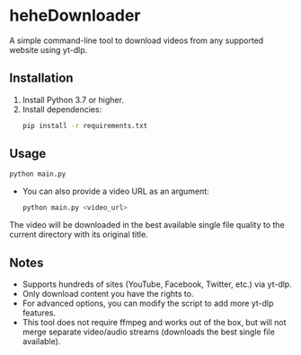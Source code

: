 # heheDownloader

A simple command-line tool to download videos from any supported website using yt-dlp.

## Installation

1. Install Python 3.7 or higher.
2. Install dependencies:
   ```bash
   pip install -r requirements.txt
   ```

## Usage

```bash
python main.py
```
- You can also provide a video URL as an argument:
  ```bash
  python main.py <video_url>
  ```

The video will be downloaded in the best available single file quality to the current directory with its original title.

## Notes
- Supports hundreds of sites (YouTube, Facebook, Twitter, etc.) via yt-dlp.
- Only download content you have the rights to.
- For advanced options, you can modify the script to add more yt-dlp features.
- This tool does not require ffmpeg and works out of the box, but will not merge separate video/audio streams (downloads the best single file available).